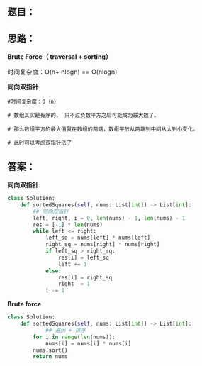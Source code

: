 ## 题目：


## 思路：
**Brute Force（ traversal + sorting）**

时间复杂度：O(n+ nlogn) == O(nlogn)

**同向双指针**
```
#时间复杂度：O（n）

# 数组其实是有序的， 只不过负数平方之后可能成为最大数了。

# 那么数组平方的最大值就在数组的两端，数组平放从两端到中间从大到小变化。

# 此时可以考虑双指针法了
```

## 答案：
**同向双指针**
```python
class Solution:
    def sortedSquares(self, nums: List[int]) -> List[int]:
        ## 同向双指针
        left, right, i = 0, len(nums) - 1, len(nums) - 1
        res = [-1] * len(nums)
        while left <= right:
            left_sq = nums[left] * nums[left]
            right_sq = nums[right] * nums[right]
            if left_sq > right_sq:
                res[i] = left_sq
                left += 1
            else:
                res[i] = right_sq
                right -= 1
            i -= 1

```


**Brute force**
```python
class Solution:
    def sortedSquares(self, nums: List[int]) -> List[int]:
            ## 遍历 + 排序
        for i in range(len(nums)):
            nums[i] = nums[i] * nums[i]
        nums.sort()
        return nums

```
